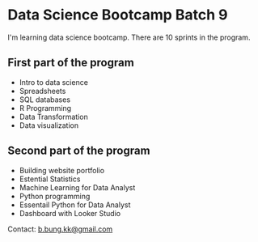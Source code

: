 # Data Science Bootcamp Batch 9

I'm learning data science bootcamp. There are 10 sprints in the program.

## First part of the program
  - Intro to data science
  - Spreadsheets
  - SQL databases
  - R Programming
  - Data Transformation
  - Data visualization

## Second part of the program
  - Building website portfolio
  - Estential Statistics
  - Machine Learning for Data Analyst
  - Python programming
  - Essentail Python for Data Analyst
  - Dashboard with Looker Studio

Contact: b.bung.kk@gmail.com
